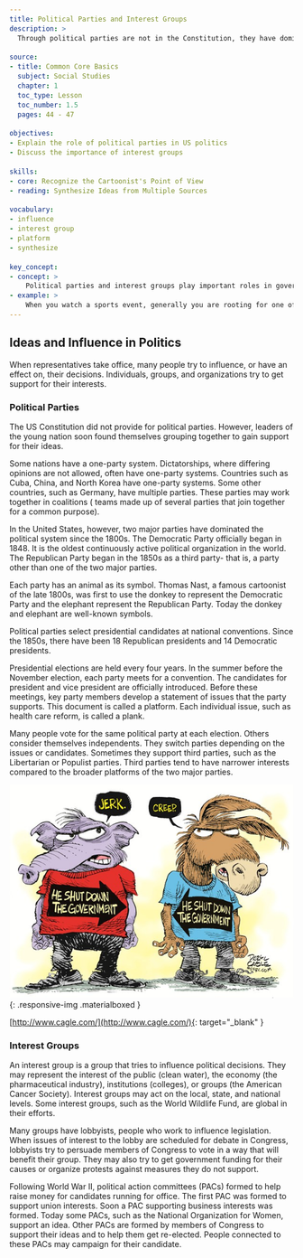 ```yaml
---
title: Political Parties and Interest Groups
description: >
  Through political parties are not in the Constitution, they have dominated politics since the 1800s. Interest groups try to influence political decisions, working to promote their ideas at all levels of government.

source:
- title: Common Core Basics
  subject: Social Studies
  chapter: 1
  toc_type: Lesson
  toc_number: 1.5
  pages: 44 - 47

objectives:
- Explain the role of political parties in US politics
- Discuss the importance of interest groups

skills:
- core: Recognize the Cartoonist's Point of View
- reading: Synthesize Ideas from Multiple Sources

vocabulary:
- influence
- interest group
- platform
- synthesize

key_concept:
- concept: >
    Political parties and interest groups play important roles in government at all levels.
- example: >
    When you watch a sports event, generally you are rooting for one of the teams. You have a point of view, and it influences the way you evaluate the referee, the other team, and even the band and the cheerleaders.<br /><br />Political parties and interest groups also have points of view in favor of ideas and policies or against them. Politicians generally identify themselves with one party. Interest groups can advocate, or promote, one particular issue, or they can support an industry or a specific group of people.
---
```

## Ideas and Influence in Politics

When representatives take office, many people try to influence, or have an effect on, their decisions. Individuals, groups, and organizations try to get support for their interests.

### Political Parties

The US Constitution did not provide for political parties. However, leaders of the young nation soon found themselves grouping together to gain support for their ideas.

Some nations have a one-party system. Dictatorships, where differing opinions are not allowed, often have one-party systems. Countries such as Cuba, China, and North Korea have one-party systems. Some other countries, such as Germany, have multiple parties. These parties may work together in coalitions ( teams made up of several parties that join together for a common purpose).

In the United States, however, two major parties have dominated the political system since the 1800s. The Democratic Party officially began in  1848. It is the oldest continuously active political organization in the world. The Republican Party began in the 1850s as a third party- that is, a party other than one of the two major parties.

Each party has an animal as its symbol. Thomas Nast, a famous cartoonist of the late 1800s, was first to use the donkey to represent the Democratic Party and the elephant represent the Republican Party. Today the donkey and elephant are well-known symbols.

Political parties  select presidential candidates at national conventions. Since the 1850s, there have been 18 Republican presidents and 14 Democratic presidents.

Presidential elections are held every four years. In the summer before the November election, each party meets for a convention. The candidates for president and vice president are officially introduced. Before these meetings, key party members develop a statement of issues that the party supports. This document is called a platform. Each individual issue, such as health care reform, is called a plank.

Many people vote for the same political party at each election. Others consider themselves independents. They switch parties depending on the issues or candidates. Sometimes they support third parties, such as the Libertarian or Populist parties. Third parties tend to have narrower interests compared to the broader platforms of the two major parties.

![Political Cartoon](img/cagle.com.jpg){: .responsive-img .materialboxed }

[http://www.cagle.com/](http://www.cagle.com/){: target="_blank" }

### Interest Groups

An interest group is a group that tries to influence political decisions. They may represent the interest of the public (clean water), the economy (the pharmaceutical industry), institutions (colleges), or groups (the American Cancer Society). Interest groups may act on the local, state, and national levels. Some interest groups, such as the World Wildlife Fund, are global in their efforts.

Many groups have lobbyists, people who work to influence legislation. When issues of interest to the lobby are scheduled for debate in Congress, lobbyists try to persuade members of Congress to vote in a way that will benefit their group. They may also try to get government funding for their causes or organize protests against measures they do not support.

Following World War II, political action committees (PACs) formed to help raise money for candidates running for office. The first PAC was formed to support union interests. Soon a PAC supporting business interests was formed. Today some PACs, such as the National Organization for Women, support an idea. Other PACs are formed by members of Congress to support their ideas and to help them get re-elected. People connected to these PACs may campaign for their candidate.